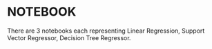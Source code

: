 # NOTEBOOK
There are 3 notebooks each representing Linear Regression, Support Vector Regressor, Decision Tree Regressor. 
